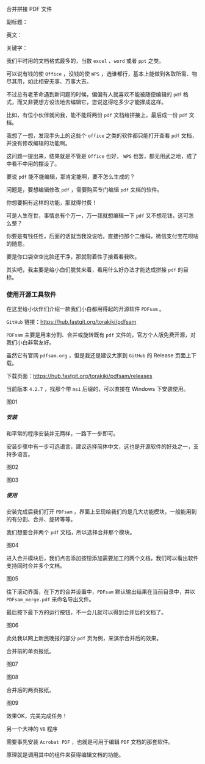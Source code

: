 合并拼接 PDF 文件

副标题：

英文：

关键字：



我们平时用的文档格式最多的，当数 `excel` 、`word` 或者 `ppt` 之类。

可以说有钱的使 `Office` ，没钱的使 `WPS` ，选谁都行，基本上能做到各取所需、物尽其用，如此相安无事、万事大吉。

不过总有老革命遇到新问题的时候，偏偏有人就喜欢不能被随便编辑的 `pdf` 格式，而又非要想方设法地去编辑它，您说这得吃多少才能撑成这样。

比如，有位小伙伴就问我，能不能将两份 `pdf` 文档给拼接上，最后成一份 `pdf` 文档。

我想了一想，发现手头上的这些个 `office` 之类的软件都只能打开查看 `pdf` 文档，并没有修改编辑的功能啊。

这问题一提出来，结果就是不管是 `Office` 也好， `WPS` 也罢，都无用武之地，成了中看不中用的摆设了。



要说 `pdf` 能不能编辑，那肯定能啊，要不怎么生成的？

问题是，要想编辑修改 `pdf` ，需要购买专门编辑 `pdf` 文档的软件。

你想要拥有这样的功能，那就得付费！

可是人生在世，事情总有个万一，万一我就想编辑一下 `pdf` 又不想花钱，这可怎么整？

你要是有钱任性，后面的话就当我没说哈，直接扫那个二维码，微信支付宝花呗啥的随意。

要是你口袋空空比脸还干净，那就耐着性子接着看我吹。

其实吧，我主要是给小白们脱贫来着，看用什么好办法才能达成拼接 `pdf` 的目标。



### 使用开源工具软件

在这里给小伙伴们介绍一款我们小白都用得起的开源软件 `PDFsam` 。

`GitHub` 链接：https://hub.fastgit.org/torakiki/pdfsam



`PDFsam` 主要是用来分割、合并或旋转既有 `pdf` 文件的，官方个人版免费开源，对我们小白非常友好。

虽然它有官网 `pdfsam.org` ，但是我还是建议大家到 `GitHub` 的 Release 页面上下载。

下载页面：https://hub.fastgit.org/torakiki/pdfsam/releases

当前版本 `4.2.7` ，找那个带 `msi` 后缀的，可以直接在 Windows 下安装使用。

图01



##### 安装

和平常的程序安装并无两样，一路下一步即可。

安装步骤中有一步可选语言，建议选择简体中文，这也是开源软件的好处之一，支持多语言。

图02

图03



##### 使用

安装完成后我们打开 `PDFsam` ，界面上呈现给我们的是几大功能模块，一般能用到的有分割、合并、旋转等等。

我们想要合并两个 `pdf` 文档，所以选择合并那个模块。

图04



进入合并模块后，我们点击添加按钮添加需要加工的两个文档，我们可以看出软件支持同时合并多个文档。

图05



往下滚动界面，在下方的合并设置中，`PDFsam` 默认输出结果在当前目录中，并以 `PDFsam_merge.pdf` 来命名导出文件。

最后按下最下方的运行按钮，不一会儿就可以得到合并后的文档了。

图06



此处我以网上新民晚报的部分 `pdf` 页为例，来演示合并后的效果。

合并前的单页报纸。

图07

图08



合并后的两页报纸。

图09



效果OK，完美完成任务！



另一个大神的 `VB` 程序

需要事先安装 `Acrobat PDF` ，也就是可用于编辑 `PDF` 文档的那套软件。

原理就是调用其中的组件来获得编辑文档的功能。







